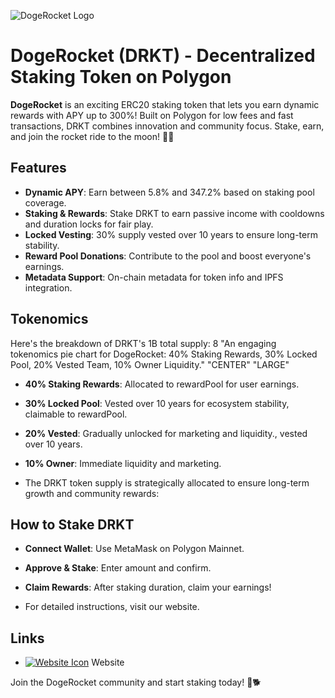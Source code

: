 ![DogeRocket Logo](https://gray-past-falcon-384.mypinata.cloud/ipfs/bafkreign7g276yq7ss6cqo7gtnrbvwrh5qbxmhgboamwdoiy5sv5lo6j4i)

# DogeRocket (DRKT) - Decentralized Staking Token on Polygon

**DogeRocket** is an exciting ERC20 staking token that lets you earn dynamic rewards with APY up to 300%! Built on Polygon for low fees and fast transactions, DRKT combines innovation and community focus. Stake, earn, and join the rocket ride to the moon! 🚀🐶

## Features
- **Dynamic APY**: Earn between 5.8% and 347.2% based on staking pool coverage.
- **Staking & Rewards**: Stake DRKT to earn passive income with cooldowns and duration locks for fair play.
- **Locked Vesting**: 30% supply vested over 10 years to ensure long-term stability.
- **Reward Pool Donations**: Contribute to the pool and boost everyone's earnings.
- **Metadata Support**: On-chain metadata for token info and IPFS integration.

## Tokenomics
Here's the breakdown of DRKT's 1B total supply:
<argument name="image_id">8</argument>
<argument name="caption">"An engaging tokenomics pie chart for DogeRocket: 40% Staking Rewards, 30% Locked Pool, 20% Vested Team, 10% Owner Liquidity."</argument>
<argument name="align">"CENTER"</argument>
<argument name="size">"LARGE"</argument>


- **40% Staking Rewards**: Allocated to rewardPool for user earnings.
- **30% Locked Pool**: Vested over 10 years for ecosystem stability, claimable to rewardPool.
- **20% Vested**: Gradually unlocked for marketing and liquidity., vested over 10 years.
- **10% Owner**: Immediate liquidity and marketing.

- The DRKT token supply is strategically allocated to ensure long-term growth and community rewards:

## How to Stake DRKT
- **Connect Wallet**: Use MetaMask on Polygon Mainnet.
- **Approve & Stake**: Enter amount and confirm.
- **Claim Rewards**: After staking duration, claim your earnings!

- For detailed instructions, visit our website.

## Links
- [![Website Icon](https://example.com/website-icon.png)](https://dogerocket.site) Website


Join the DogeRocket community and start staking today! 🚀🐕
